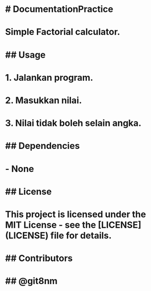 # # DocumentationPractice
# Simple Factorial calculator.
#
# ## Usage
# 1. Jalankan program.
# 2. Masukkan nilai.
# 3. Nilai tidak boleh selain angka.
#
# ## Dependencies
# - None
#
# ## License
# This project is licensed under the MIT License - see the [LICENSE] (LICENSE) file for details.
# ## Contributors
# ## @git8nm